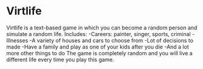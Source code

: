 # Virtlife
Virtlife is a text-based game in which you can become a random person and simulate a random life.
Includes:
-Careers: painter, singer, sports, criminal
-Illnesses
-A variety of houses and cars to choose from
-Lot of decisions to made
-Have a family and play as one of your kids after you die
-And a lot more other things to do
The game is completely random and you will live a different life every time you play this game.
